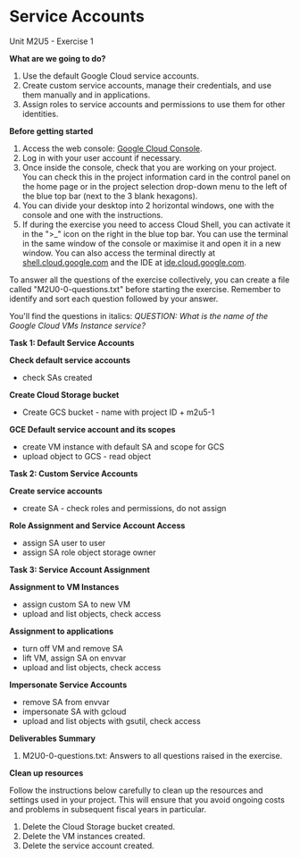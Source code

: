 # **Service Accounts**

Unit M2U5 - Exercise 1

**What are we going to do?**

1. Use the default Google Cloud service accounts.
2. Create custom service accounts, manage their credentials, and use them manually and in applications.
3. Assign roles to service accounts and permissions to use them for other identities.

**Before getting started**

1. Access the web console: [Google Cloud Console](https://console.cloud.google.com/).
2. Log in with your user account if necessary.
3. Once inside the console, check that you are working on your project. You can check this in the project information card in the control panel on the home page or in the project selection drop-down menu to the left of the blue top bar (next to the 3 blank hexagons).
4. You can divide your desktop into 2 horizontal windows, one with the console and one with the instructions.
5. If during the exercise you need to access Cloud Shell, you can activate it in the ">_" icon on the right in the blue top bar. You can use the terminal in the same window of the console or maximise it and open it in a new window. You can also access the terminal directly at [shell.cloud.google.com](https://shell.cloud.google.com/) and the IDE at [ide.cloud.google.com](https://ide.cloud.google.com/).

To answer all the questions of the exercise collectively, you can create a file called "M2U0-0-questions.txt" before starting the exercise. Remember to identify and sort each question followed by your answer.

You&#39;ll find the questions in italics: _QUESTION: What is the name of the Google Cloud VMs Instance service?_

**Task 1: Default Service Accounts**

**Check default service accounts**

- check SAs created

**Create Cloud Storage bucket**

- Create GCS bucket - name with project ID + m2u5-1

**GCE Default service account and its scopes**

- create VM instance with default SA and scope for GCS
- upload object to GCS - read object

**Task 2: Custom Service Accounts**

**Create service accounts**

- create SA - check roles and permissions, do not assign

**Role Assignment and Service Account Access**

- assign SA user to user
- assign SA role object storage owner

**Task 3: Service Account Assignment**

**Assignment to VM Instances**

- assign custom SA to new VM
- upload and list objects, check access

**Assignment to applications**

- turn off VM and remove SA
- lift VM, assign SA on envvar
- upload and list objects, check access

**Impersonate Service Accounts**

- remove SA from envvar
- impersonate SA with gcloud
- upload and list objects with gsutil, check access

**Deliverables Summary**

1. M2U0-0-questions.txt: Answers to all questions raised in the exercise.

**Clean up resources**

Follow the instructions below carefully to clean up the resources and settings used in your project. This will ensure that you avoid ongoing costs and problems in subsequent fiscal years in particular.

1. Delete the Cloud Storage bucket created.
2. Delete the VM instances created.
3. Delete the service account created.
